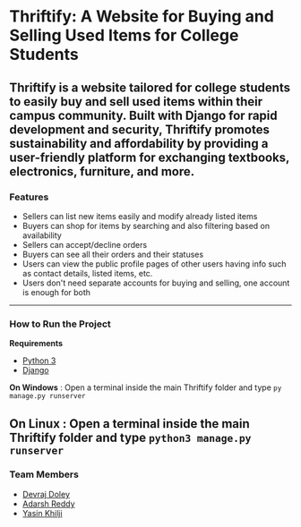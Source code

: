 # Thriftify: A Website for Buying and Selling Used Items for College Students

Thriftify is a website tailored for college students to easily buy and sell used items within their campus community. Built with Django for rapid development and security, Thriftify promotes sustainability and affordability by providing a user-friendly platform for exchanging textbooks, electronics, furniture, and more.
---

### Features
- Sellers can list new items easily and modify already listed items
- Buyers can shop for items by searching and also filtering based on availability
- Sellers can accept/decline orders
- Buyers can see all their orders and their statuses
- Users can view the public profile pages of other users having info such as contact details, listed items, etc.
- Users don't need separate accounts for buying and selling, one account is enough for both
---

### How to Run the Project

**Requirements**
- [Python 3](https://www.python.org/)
- [Django](https://www.djangoproject.com/)

**On Windows**
: Open a terminal inside the main Thriftify folder and type `py manage.py runserver`

**On Linux**
: Open a terminal inside the main Thriftify folder and type `python3 manage.py runserver`
---

### Team Members
- [Devraj Doley](https://github.com/retropineaple)
- [Adarsh Reddy](https://github.com/AdarshReddy2106)
- [Yasin Khilji](https://github.com/YasinKhilji)
